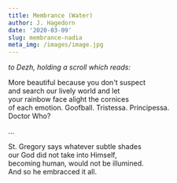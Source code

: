 ```yaml
---
title: Membrance (Water)
author: J. Hagedorn
date: '2020-03-09'
slug: membrance-nadia
meta_img: /images/image.jpg
---
```


*to Dezh, holding a scroll which reads:*

More beautiful because you don't suspect  
and search our lively world and let  
your rainbow face alight the cornices  
of each emotion.  Goofball.  Tristessa. Principessa.  
Doctor Who?  

...  

St. Gregory says whatever subtle shades  
our God did not take into Himself,  
becoming human, would not be illumined.  
And so he embracced it all.  
